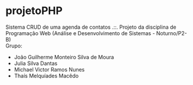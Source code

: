 # projetoPHP
Sistema CRUD de uma agenda de contatos .::. Projeto da disciplina de Programação Web (Análise e Desenvolvimento de Sistemas - Noturno/P2-B)
<br>
Grupo: <ul>
<li> João Guilherme Monteiro Silva de Moura </li> 
<li> Julia Silva Dantas </li> 
<li> Michael Victor Ramos Nunes </li> 
<li> Thaís Melquíades Macêdo </li> 
</ul>
